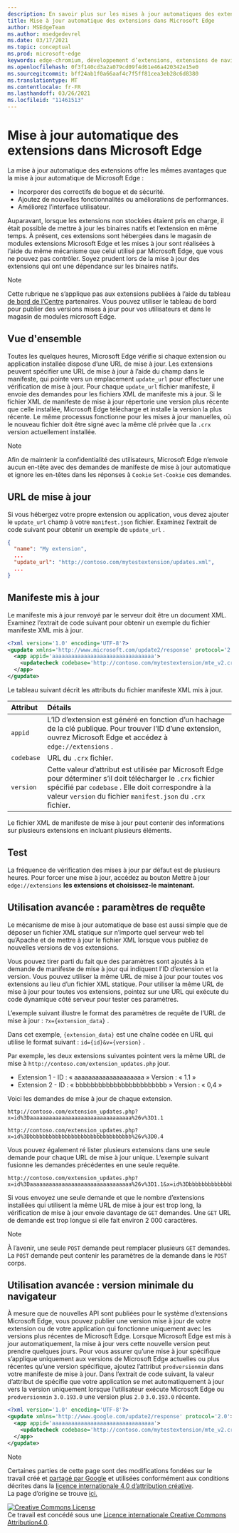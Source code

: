 ```yaml
---
description: En savoir plus sur les mises à jour automatiques des extensions dans Microsoft Edge
title: Mise à jour automatique des extensions dans Microsoft Edge
author: MSEdgeTeam
ms.author: msedgedevrel
ms.date: 03/17/2021
ms.topic: conceptual
ms.prod: microsoft-edge
keywords: edge-chromium, développement d’extensions, extensions de navigateur, extensions, extensions, centre de partenaires, développeur
ms.openlocfilehash: 0f3f140cd3a2a079cd09f4d61e46a420342e15e0
ms.sourcegitcommit: bff24ab1f0a66aaf4c7f5ff81cea3eb28c6d8380
ms.translationtype: MT
ms.contentlocale: fr-FR
ms.lasthandoff: 03/26/2021
ms.locfileid: "11461513"
---
```

<!-- Copyright A. W. Fuchs

   Licensed under the Apache License, Version 2.0 (the "License");
   you may not use this file except in compliance with the License.
   You may obtain a copy of the License at

       https://www.apache.org/licenses/LICENSE-2.0

   Unless required by applicable law or agreed to in writing, software
   distributed under the License is distributed on an "AS IS" BASIS,
   WITHOUT WARRANTIES OR CONDITIONS OF ANY KIND, either express or implied.
   See the License for the specific language governing permissions and
   limitations under the License.  -->  
# <a name="auto-update-extensions-in-microsoft-edge"></a>Mise à jour automatique des extensions dans Microsoft Edge  

La mise à jour automatique des extensions offre les mêmes avantages que la mise à jour automatique de Microsoft Edge :   

*   Incorporer des correctifs de bogue et de sécurité.  
*   Ajoutez de nouvelles fonctionnalités ou améliorations de performances.  
*   Améliorez l’interface utilisateur.  

Auparavant, lorsque les extensions non stockées étaient pris en charge, il était possible de mettre à jour les binaires natifs et l’extension en même temps.  À présent, ces extensions sont hébergées dans le magasin de modules extensions Microsoft Edge et les mises à jour sont réalisées à l’aide du même mécanisme que celui utilisé par Microsoft Edge, que vous ne pouvez pas contrôler.  Soyez prudent lors de la mise à jour des extensions qui ont une dépendance sur les binaires natifs.  

> [!NOTE]
> Cette rubrique ne s’applique pas aux extensions publiées à l’aide du tableau [de bord de l’Centre][MicrosoftPartnerCenter] partenaires.  Vous pouvez utiliser le tableau de bord pour publier des versions mises à jour pour vos utilisateurs et dans le magasin de modules microsoft Edge.

## <a name="overview"></a>Vue d'ensemble  

Toutes les quelques heures, Microsoft Edge vérifie si chaque extension ou application installée dispose d’une URL de mise à jour.  Les extensions peuvent spécifier une URL de mise à jour à l’aide du champ dans le manifeste, qui pointe vers un emplacement `update_url` pour effectuer une vérification de mise à jour.  Pour chaque `update_url` fichier manifeste, il envoie des demandes pour les fichiers XML de manifeste mis à jour.  Si le fichier XML de manifeste de mise à jour répertorie une version plus récente que celle installée, Microsoft Edge télécharge et installe la version la plus récente.  Le même processus fonctionne pour les mises à jour manuelles, où le nouveau fichier doit être signé avec la même clé privée que la `.crx` version actuellement installée.  

> [!NOTE]
> Afin de maintenir la confidentialité des utilisateurs, Microsoft Edge n’envoie aucun en-tête avec des demandes de manifeste de mise à jour automatique et ignore les en-têtes dans les réponses à `Cookie` `Set-Cookie` ces demandes.  

## <a name="update-url"></a>URL de mise à jour  

Si vous hébergez votre propre extension ou application, vous devez ajouter le `update_url` champ à votre `manifest.json` fichier.  Examinez l’extrait de code suivant pour obtenir un exemple de `update_url` .  

```json
{
  "name": "My extension",
  ... 
  "update_url": "http://contoso.com/mytestextension/updates.xml",
  ... 
}
```  

## <a name="updated-manifest"></a>Manifeste mis à jour  

Le manifeste mis à jour renvoyé par le serveur doit être un document XML.  Examinez l’extrait de code suivant pour obtenir un exemple du fichier manifeste XML mis à jour.  

```xml
<?xml version='1.0' encoding='UTF-8'?>
<gupdate xmlns='http://www.microsoft.com/update2/response' protocol='2.0'>
  <app appid='aaaaaaaaaaaaaaaaaaaaaaaaaaaaaaaa'>
    <updatecheck codebase='http://contoso.com/mytestextension/mte_v2.crx' version='2.0' />
  </app>
</gupdate>
```  

Le tableau suivant décrit les attributs du fichier manifeste XML mis à jour.  

| Attribut | Détails | 
|:--- |:--- |  
| `appid` | L’ID d’extension est généré en fonction d’un hachage de la clé publique.  Pour trouver l’ID d’une extension, ouvrez Microsoft Edge et accédez à `edge://extensions` . |  
| `codebase` | URL du `.crx` fichier. |  
| `version` | Cette valeur d’attribut est utilisée par Microsoft Edge pour déterminer s’il doit télécharger le `.crx` fichier spécifié par `codebase` .  Elle doit correspondre à la valeur `version` du fichier `manifest.json` du `.crx` fichier. |  

Le fichier XML de manifeste de mise à jour peut contenir des informations sur plusieurs extensions en incluant plusieurs éléments.  

## <a name="testing"></a>Test  

La fréquence de vérification des mises à jour par défaut est de plusieurs heures.  Pour forcer une mise à jour, accédez au bouton Mettre à jour `edge://extensions` **les extensions et choisissez-le maintenant.**  

## <a name="advanced-usage-request-parameters"></a>Utilisation avancée : paramètres de requête  

Le mécanisme de mise à jour automatique de base est aussi simple que de déposer un fichier XML statique sur n’importe quel serveur web tel qu’Apache et de mettre à jour le fichier XML lorsque vous publiez de nouvelles versions de vos extensions.  

Vous pouvez tirer parti du fait que des paramètres sont ajoutés à la demande de manifeste de mise à jour qui indiquent l’ID d’extension et la version. Vous pouvez utiliser la même URL de mise à jour pour toutes vos extensions au lieu d’un fichier XML statique.  Pour utiliser la même URL de mise à jour pour toutes vos extensions, pointez sur une URL qui exécute du code dynamique côté serveur pour tester ces paramètres.  

L’exemple suivant illustre le format des paramètres de requête de l’URL de mise à jour : `?x={extension_data}` .

Dans cet exemple, `{extension_data}` est une chaîne codée en URL qui utilise le format suivant : `id={id}&v={version}` .

Par exemple, les deux extensions suivantes pointent vers la même URL de mise à `http://contoso.com/extension_updates.php` jour.  

*  Extension 1 - ID : « aaaaaaaaaaaaaaaaaaaa » Version : « 1.1 »
*  Extension 2 - ID : « bbbbbbbbbbbbbbbbbbbbbbbb » Version : « 0,4 »


Voici les demandes de mise à jour de chaque extension.  

```https
http://contoso.com/extension_updates.php?x=id%3Daaaaaaaaaaaaaaaaaaaaaaaaaaaaaaaa%26v%3D1.1
```  

```https
http://contoso.com/extension_updates.php?x=id%3Dbbbbbbbbbbbbbbbbbbbbbbbbbbbbbbbb%26v%3D0.4
```  

Vous pouvez également ré lister plusieurs extensions dans une seule demande pour chaque URL de mise à jour unique.  L’exemple suivant fusionne les demandes précédentes en une seule requête.  

```https
http://contoso.com/extension_updates.php?x=id%3Daaaaaaaaaaaaaaaaaaaaaaaaaaaaaaaa%26v%3D1.1&x=id%3Dbbbbbbbbbbbbbbbbbbbbbbbbbbbbbbbb%26v%3D0.4
```  

Si vous envoyez une seule demande et que le nombre d’extensions installées qui utilisent la même URL de mise à jour est trop long, la vérification de mise à jour envoie davantage de `GET` demandes.  Une `GET` URL de demande est trop longue si elle fait environ 2 000 caractères.  

> [!NOTE]
> À l’avenir, une seule `POST` demande peut remplacer plusieurs `GET` demandes.  La `POST` demande peut contenir les paramètres de la demande dans le `POST` corps.  

## <a name="advanced-usage-minimum-browser-version"></a>Utilisation avancée : version minimale du navigateur  

À mesure que de nouvelles API sont publiées pour le système d’extensions Microsoft Edge, vous pouvez publier une version mise à jour de votre extension ou de votre application qui fonctionne uniquement avec les versions plus récentes de Microsoft Edge.  Lorsque Microsoft Edge est mis à jour automatiquement, la mise à jour vers cette nouvelle version peut prendre quelques jours.  Pour vous assurer qu’une mise à jour spécifique s’applique uniquement aux versions de Microsoft Edge actuelles ou plus récentes qu’une version spécifique, ajoutez l’attribut `prodversionmin` dans votre manifeste de mise à jour.  Dans l’extrait de code suivant, la valeur d’attribut de spécifie que votre application se met automatiquement à jour vers la version uniquement lorsque l’utilisateur exécute Microsoft Edge ou `prodversionmin` `3.0.193.0` une version plus `2.0` `3.0.193.0` récente.  

```xml
<?xml version='1.0' encoding='UTF-8'?>
<gupdate xmlns='http://www.google.com/update2/response' protocol='2.0'>
  <app appid='aaaaaaaaaaaaaaaaaaaaaaaaaaaaaaaa'>
    <updatecheck codebase='http://contoso.com/mytestextension/mte_v2.crx' version='2.0' prodversionmin='3.0.193.0' />
  </app>
</gupdate>
```  

<!-- links -->  

[MicrosoftPartnerCenter]: https://partner.microsoft.com/dashboard/microsoftedge/public/login?ref=dd "Partner Center"  

> [!NOTE]
> Certaines parties de cette page sont des modifications fondées sur le travail créé et [partagé par Google][GoogleSitePolicies] et utilisées conformément aux conditions décrites dans la [licence internationale 4,0 d’attribution créative][CCA4IL].  
> La page d’origine se trouve [ici.](https://developer.chrome.com/docs/apps/autoupdate/)  

[![Creative Commons License][CCby4Image]][CCA4IL]  
Ce travail est concédé sous une [Licence internationale Creative Commons Attribution4.0][CCA4IL].  

[CCA4IL]: https://creativecommons.org/licenses/by/4.0  
[CCby4Image]: https://i.creativecommons.org/l/by/4.0/88x31.png  
[GoogleSitePolicies]: https://developers.google.com/terms/site-policies  
